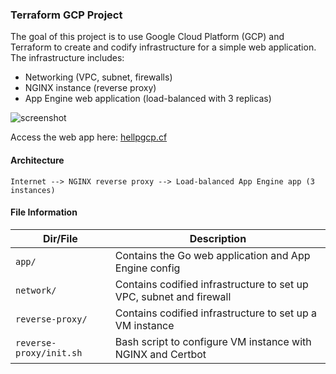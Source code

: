 ### Terraform GCP Project
The goal of this project is to use Google Cloud Platform (GCP) and Terraform to
create and codify infrastructure for a simple web application. The
infrastructure includes:
- Networking (VPC, subnet, firewalls)
- NGINX instance (reverse proxy)
- App Engine web application (load-balanced with 3 replicas)

![screenshot](https://storage.googleapis.com/terraform-nginx-app.appspot.com/lb.gif)

Access the web app here: [hellpgcp.cf](https://hellogcp.cf/)

#### Architecture
```
Internet --> NGINX reverse proxy --> Load-balanced App Engine app (3 instances)
```

#### File Information
Dir/File | Description
--- | ---
`app/` | Contains the Go web application and App Engine config
`network/` | Contains codified infrastructure to set up VPC, subnet and firewall
`reverse-proxy/` | Contains codified infrastructure to set up a VM instance
`reverse-proxy/init.sh` | Bash script to configure VM instance with NGINX and Certbot
